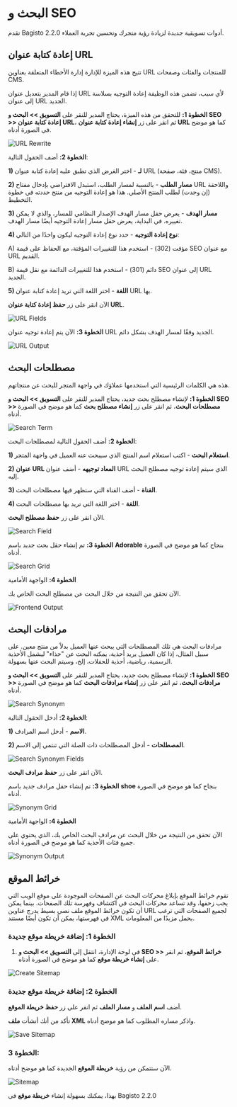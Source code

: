 # البحث و SEO

تقدم Bagisto 2.2.0 أدوات تسويقية جديدة لزيادة رؤية متجرك وتحسين تجربة العملاء.

## إعادة كتابة عنوان URL

تتيح هذه الميزة للإدارة إدارة الأخطاء المتعلقة بعناوين URL للمنتجات والفئات وصفحات CMS.

إذا قام المدير بتعديل عنوان URL لأي سبب، تضمن هذه الوظيفة إعادة التوجيه بسلاسة إلى عنوان URL الجديد.

**الخطوة 1:** للتحقق من هذه الميزة، يحتاج المدير للنقر على **التسويق >> البحث و SEO >> إعادة كتابة عنوان URL**، ثم انقر على زر **إنشاء إعادة كتابة عنوان URL** كما هو موضح في الصورة أدناه.

![URL Rewrite](../../assets/2.2.0/images/marketing/urlRewrite.png)


**الخطوة 2:** أضف الحقول التالية:

**1) لـ** - اختر الغرض الذي تطبق عليه إعادة كتابة عنوان URL (منتج، فئة، صفحة CMS).

**2) مسار الطلب** - بالنسبة لمسار الطلب، استبدل الافتراضي بإدخال مفتاح URL واللاحقة (إن وجدت) لطلب المنتج الأصلي. هذا هو إعادة التوجيه من منتج حددته في خطوة التخطيط.

**3) مسار الهدف** - يعرض حقل مسار الهدف الإصدار النظامي للمسار، والذي لا يمكن تغييره. في البداية، يعرض حقل مسار إعادة التوجيه أيضًا مسار الهدف.

**4) نوع إعادة التوجيه** - حدد نوع إعادة التوجيه ليكون واحدًا من التالي:

A) مؤقت (302) - استخدم هذا للتغييرات المؤقتة، مع الحفاظ على قيمة SEO مع عنوان URL القديم.

B) دائم (301) - استخدم هذا للتغييرات الدائمة مع نقل قيمة SEO إلى عنوان URL الجديد.

**5) اللغة** - اختر اللغة التي تريد إعادة كتابة عنوان URL بها.

الآن انقر على زر **حفظ إعادة كتابة عنوان URL**.

![URL Fields](../../assets/2.2.0/images/marketing/urlFields.png)


**الخطوة 3:** الآن يتم إعادة توجيه عنوان URL الجديد وفقًا لمسار الهدف بشكل دائم.

![URL Output](../../assets/2.2.0/images/marketing/urlOutput.png)


## مصطلحات البحث

هذه هي الكلمات الرئيسية التي استخدمها عملاؤك في واجهة المتجر للبحث عن منتجاتهم.

**الخطوة 1:** لإنشاء مصطلح بحث جديد، يحتاج المدير للنقر على **التسويق >> البحث و SEO >> مصطلحات البحث**، ثم انقر على زر **إنشاء مصطلح بحث** كما هو موضح في الصورة أدناه.

![Search Term](../../assets/2.2.0/images/marketing/searchTerm.png)

**الخطوة 2:** أضف الحقول التالية لمصطلحات البحث:

**1) استعلام البحث** - اكتب استعلام اسم المنتج الذي سيبحث عنه العميل في واجهة المتجر.

**2) عنوان URL المعاد توجيهه** - أضف عنوان URL الذي سيتم إعادة توجيه مصطلح البحث إليه.

**3) القناة** - أضف القناة التي ستظهر فيها مصطلحات البحث.

**4) اللغة** - اختر اللغة التي تريد بها مصطلحات البحث.

الآن انقر على زر **حفظ مصطلح البحث**.

![Search Field](../../assets/2.2.0/images/marketing/searchField.png)

**الخطوة 3:** تم إنشاء حقل بحث جديد باسم **Adorable** بنجاح كما هو موضح في الصورة أدناه.

![Search Grid](../../assets/2.2.0/images/marketing/searchGrids.png)


**الخطوة 4:** الواجهة الأمامية

الآن تحقق من النتيجة من خلال البحث عن مصطلح البحث الخاص بك.

![Frontend Output](../../assets/2.2.0/images/marketing/frontendOutput.png)

## مرادفات البحث

مرادفات البحث هي تلك المصطلحات التي يبحث عنها العميل بدلاً من منتج معين. على سبيل المثال، إذا كان العميل يريد أحذية، يمكنه البحث عن "حذاء" ليشمل الأحذية الرسمية، رياضية، أحذية للحفلات، إلخ، وسيتم البحث عنها بسهولة.

**الخطوة 1:** لإنشاء مصطلح بحث جديد، يحتاج المدير للنقر على **التسويق >> البحث و SEO >> مرادفات البحث**، ثم انقر على زر **إنشاء مرادفات البحث** كما هو موضح في الصورة أدناه.

![Search Synonym](../../assets/2.2.0/images/marketing/searchSynonym.png)


**الخطوة 2:** أدخل الحقول التالية:

**1) الاسم** - أدخل اسم المرادف.

**2) المصطلحات** - أدخل المصطلحات ذات الصلة التي تنتمي إلى الاسم.

![Search Synonym Fields](../../assets/2.2.0/images/marketing/synonymField.png)

الآن انقر على زر **حفظ مرادف البحث**.

**الخطوة 3:** تم إنشاء حقل مرادف جديد باسم **shoe** بنجاح كما هو موضح في الصورة أدناه.

![Synonym Grid](../../assets/2.2.0/images/marketing/synonymGrid.png)

**الخطوة 4:** الواجهة الأمامية

الآن تحقق من النتيجة من خلال البحث عن مرادف البحث الخاص بك، الذي يحتوي على جميع فئات الأحذية كما هو موضح في الصورة أدناه.

![Synonym Output](../../assets/2.2.0/images/marketing/synonymOutput.png)
## خرائط الموقع

تقوم خرائط الموقع بإبلاغ محركات البحث عن الصفحات الموجودة على موقع الويب التي يجب زحفها، وقد تساعد محركات البحث في اكتشاف وفهرسة تلك الصفحات. بينما يمكن أن تكون خرائط الموقع ملف نصي بسيط يدرج عناوين URL لجميع الصفحات التي ترغب في فهرستها، يمكن أن تكون أيضًا مستند XML يحمل مزيدًا من المعلومات.

### الخطوة 1: إضافة خريطة موقع جديدة

1. في لوحة الإدارة، انتقل إلى **التسويق >> البحث و SEO >> خرائط الموقع**، ثم انقر على **إنشاء خريطة موقع** كما هو موضح في الصورة أدناه.

![Create Sitemap](../../assets/2.2.0/images/marketing/createSitemap.png)

### الخطوة 2: إضافة خريطة موقع جديدة

أضف **اسم الملف** و **مسار الملف** ثم انقر على زر **حفظ خريطة الموقع**.

تأكد من أنك أنشأت **ملف XML** واذكر مساره المطلوب كما هو موضح أدناه.

![Save Sitemap](../../assets/2.2.0/images/marketing/saveSitemap.png)

### الخطوة 3: 

الآن ستتمكن من رؤية **خريطة الموقع** الجديدة كما هو موضح أدناه.

![Sitemap](../../assets/2.2.0/images/marketing/sitemapOutput.png)

بهذا، يمكنك بسهولة إنشاء **خريطة موقع** في Bagisto 2.2.0